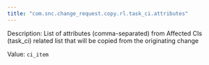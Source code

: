 ```yaml
---
title: "com.snc.change_request.copy.rl.task_ci.attributes"
---
```


Description: List of attributes (comma-separated) from Affected CIs (task_ci) related list that will be copied from the originating change

Value: `ci_item`